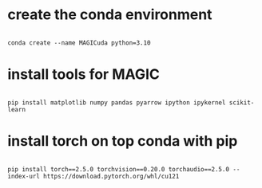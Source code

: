 # create the conda environment

<code>
conda create --name MAGICuda python=3.10
</code>

# install tools for MAGIC 

<code>
pip install matplotlib numpy pandas pyarrow ipython ipykernel scikit-learn 
</code>

# install torch on top conda with pip 

<code>
pip install torch==2.5.0 torchvision==0.20.0 torchaudio==2.5.0 --index-url https://download.pytorch.org/whl/cu121
</code>
